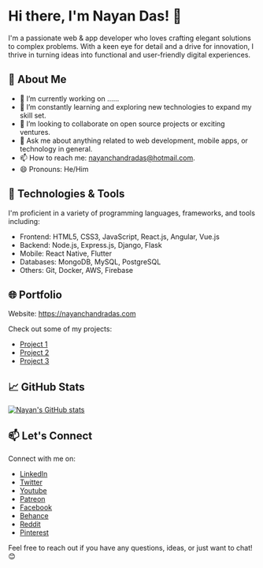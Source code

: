 # Hi there, I'm Nayan Das! 👋

I'm a passionate web & app developer who loves crafting elegant solutions to complex problems.
With a keen eye for detail and a drive for innovation, I thrive in turning ideas into functional and user-friendly digital experiences.

## 🚀 About Me

- 🔭 I’m currently working on ......
- 🌱 I’m constantly learning and exploring new technologies to expand my skill set.
- 👯 I’m looking to collaborate on open source projects or exciting ventures.
- 💬 Ask me about anything related to web development, mobile apps, or technology in general.
- 📫 How to reach me: nayanchandradas@hotmail.com.
- 😄 Pronouns: He/Him

## 🔧 Technologies & Tools

I'm proficient in a variety of programming languages, frameworks, and tools including:

- Frontend: HTML5, CSS3, JavaScript, React.js, Angular, Vue.js
- Backend: Node.js, Express.js, Django, Flask
- Mobile: React Native, Flutter
- Databases: MongoDB, MySQL, PostgreSQL
- Others: Git, Docker, AWS, Firebase

## 🌐 Portfolio

Website: https://nayanchandradas.com

Check out some of my projects:

- [Project 1](link)
- [Project 2](link)
- [Project 3](link)

## 📈 GitHub Stats

[![Nayan's GitHub stats](https://github-readme-stats.vercel.app/api?username=gitnayandas&show_icons=true&theme=radical)](https://github.com/gitnayandas)

## 📫 Let's Connect

Connect with me on:

- [LinkedIn](https://www.linkedin.com)
- [Twitter](https://twitter.com)
- [Youtube](https://www.youtube.com/@nmlletras)
- [Patreon](https://www.patreon.com/NayanDas)
- [Facebook](https://www.facebook.com/nayanchandradas22)
- [Behance](https://www.behance.net/nayanchandradas)
- [Reddit](https://www.reddit.com/user/redditnayandas)
- [Pinterest](https://www.pinterest.com/nayanchandradas1601)


Feel free to reach out if you have any questions, ideas, or just want to chat! 😊

